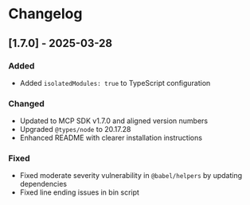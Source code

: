 # Changelog

## [1.7.0] - 2025-03-28

### Added
- Added `isolatedModules: true` to TypeScript configuration

### Changed
- Updated to MCP SDK v1.7.0 and aligned version numbers
- Upgraded `@types/node` to 20.17.28
- Enhanced README with clearer installation instructions

### Fixed
- Fixed moderate severity vulnerability in `@babel/helpers` by updating dependencies
- Fixed line ending issues in bin script